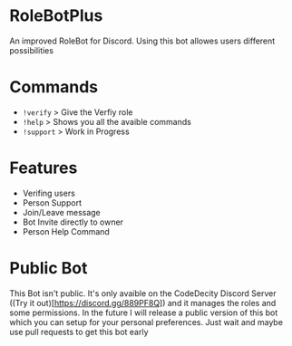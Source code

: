 # RoleBotPlus

An improved RoleBot for Discord. Using this bot allowes users different possibilities

# Commands
- `!verify` > Give the Verfiy role
- `!help` > Shows you all the avaible commands
- `!support` > Work in Progress

# Features
- Verifing users
- Person Support
- Join/Leave message
- Bot Invite directly to owner
- Person Help Command

# Public Bot
This Bot isn't public. It's only avaible on the CodeDecity Discord Server ((Try it out)[https://discord.gg/889PF8Q]) and it manages the roles and some permissions. In the future I will release a public version of this bot which you can setup for your personal preferences. Just wait and maybe use pull requests to get this bot early
